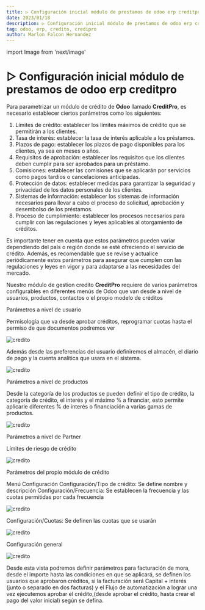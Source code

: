 ```yaml
---
title: ▷ Configuración inicial módulo de prestamos de odoo erp creditpro 
date: 2023/01/18
description: ▷ Configuración inicial módulo de prestamos de odoo erp creditpro
tag: odoo, erp, credito, credipro
author: Marlon Falcon Hernandez
---
```

import Image from 'next/image'

# ▷ Configuración inicial módulo de prestamos de odoo erp creditpro

Para parametrizar un módulo de crédito de **Odoo** llamado **CreditPro**, es necesario establecer ciertos parámetros como los siguientes:
1. Límites de crédito: establecer los límites máximos de crédito que se permitirán a los clientes.
2. Tasa de interés: establecer la tasa de interés aplicable a los préstamos.
3. Plazos de pago: establecer los plazos de pago disponibles para los clientes, ya sea en meses o años.
4. Requisitos de aprobación: establecer los requisitos que los clientes deben cumplir para ser aprobados para un préstamo.
5. Comisiones: establecer las comisiones que se aplicarán por servicios como pagos tardíos o cancelaciones anticipadas.
6. Protección de datos: establecer medidas para garantizar la seguridad y privacidad de los datos personales de los clientes.
7. Sistemas de información: establecer los sistemas de información necesarios para llevar a cabo el proceso de solicitud, aprobación y desembolso de los préstamos.
8. Proceso de cumplimiento: establecer los procesos necesarios para cumplir con las regulaciones y leyes aplicables al otorgamiento de créditos.

Es importante tener en cuenta que estos parámetros pueden variar dependiendo del país o región donde se esté ofreciendo el servicio de crédito. Además, es recomendable que se revise y actualice periódicamente estos parámetros para asegurar que cumplen con las regulaciones y leyes en vigor y para adaptarse a las necesidades del mercado.

Nuestro módulo de gestion credito **CreditPro** requiere de varios parámetros configurables en diferentes menús de Odoo que van desde a nivel de usuarios, productos, contactos o el propio modelo de créditos

Parámetros a nivel de usuario

Permisología que va desde aprobar créditos, reprogramar cuotas hasta el permiso de que documentos podremos ver

<Image
  src="/images/posts/creditpro-odoo-m-01.png"
  alt="credito"
  width={1522}
  height={554}
  priority
  className="next-image"
/>

Además desde las preferencias del usuario definiremos el almacén, el diario de pago y la cuenta analitica que usara en el sistema.

<Image
  src="/images/posts/creditpro-odoo-m-02.png"
  alt="credito"
  width={1548}
  height={384}
  priority
  className="next-image"
/>

Parámetros a nivel de productos

Desde la categoría de los productos  se pueden definir el tipo de crédito, la categoría de crédito, el interés y el máximo % a financiar, esto permite aplicarle diferentes % de interés o financiación a varias gamas de productos.


<Image
  src="/images/posts/creditpro-odoo-m-03.png"
  alt="credito"
  width={1566}
  height={650}
  priority
  className="next-image"
/>

Parámetros a nivel de Partner

Límites de riesgo de crédito

<Image
  src="/images/posts/creditpro-odoo-m-04.png"
  alt="credito"
  width={1656}
  height={640}
  priority
  className="next-image"
/>


Parámetros del propio módulo de crédito

Menú Configuración
Configuración/Tipo de crédito: Se define nombre y descripción
Configuración/Frecuencia:  Se establecen la frecuencia y las cuotas permitidas por cada frecuencia

<Image
  src="/images/posts/creditpro-odoo-m-05.png"
  alt="credito"
  width={1554}
  height={504}
  priority
  className="next-image"
/>

Configuración/Cuotas: Se definen las cuotas que se usarán

<Image
  src="/images/posts/creditpro-odoo-m-06.png"
  alt="credito"
  width={1552}
  height={366}
  priority
  className="next-image"
/>

Configuración general

<Image
  src="/images/posts/creditpro-odoo-m-07.png"
  alt="credito"
  width={1548}
  height={850}
  priority
  className="next-image"
/>

Desde esta vista podremos definir parámetros para facturación de mora, desde el importe hasta las condiciones en que se aplicará, se definen los usuarios que aprobaron créditos, si la facturación será Capital + interés (junto o separado en dos facturas) y el Flujo de automatización a lograr una vez ejecutemos aprobar el crédito,(desde aprobar el crédito, hasta crear el pago del valor inicial) según se defina.


